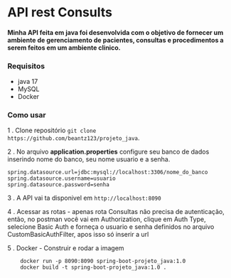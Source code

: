 # API rest Consults

#### Minha API feita em java foi desenvolvida com o objetivo de fornecer um ambiente de gerenciamento de pacientes, consultas e procedimentos a serem feitos em um ambiente clinico.

### Requisitos

- java 17
- MySQL
- Docker

### Como usar

1 . Clone repositório `git clone https://github.com/beantz123/projeto_java`.

2 . No arquivo __application.properties__ configure seu banco de dados inserindo nome do banco, seu nome usuario e a senha.

    spring.datasource.url=jdbc:mysql://localhost:3306/nome_do_banco
    spring.datasource.username=usuario
    spring.datasource.password=senha
    
3 . A API vai ta disponivel em `http://localhost:8090`

4 . Acessar as rotas 
     - apenas rota Consultas não precisa de autenticação, então, no postman você vai em Authorization, clique em Auth Type, selecione Basic Auth e forneça o usuario e senha definidos no arquivo CustomBasicAuthFilter, apos isso só inserir a url 

5 . Docker
    - Construir e rodar a imagem
    
        docker run -p 8090:8090 spring-boot-projeto_java:1.0
        docker build -t spring-boot-projeto_java:1.0 .

     
    
